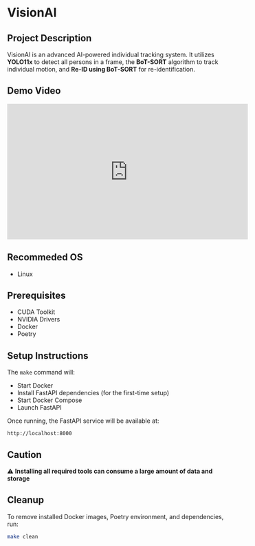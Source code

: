 # VisionAI

## **Project Description**
VisionAI is an advanced AI-powered individual tracking system. It utilizes **YOLO11x** to detect all persons in a frame, the **BoT-SORT** algorithm to track individual motion, and **Re-ID using BoT-SORT** for re-identification.

## **Demo Video**
<iframe width="560" height="315" src="https://www.youtube.com/embed/Vx8j9aRuBJw?si=LSOmJvA_lqdXF0lC" title="YouTube video player" frameborder="0" allow="accelerometer; autoplay; clipboard-write; encrypted-media; gyroscope; picture-in-picture; web-share" referrerpolicy="strict-origin-when-cross-origin" allowfullscreen></iframe>

## **Recommeded OS**
- Linux

## **Prerequisites**
- CUDA Toolkit
- NVIDIA Drivers
- Docker
- Poetry

## **Setup Instructions**
The `make` command will:
- Start Docker
- Install FastAPI dependencies (for the first-time setup)
- Start Docker Compose
- Launch FastAPI

Once running, the FastAPI service will be available at:
```
http://localhost:8000
```

## **Caution**
⚠️ **Installing all required tools can consume a large amount of data and storage**

## **Cleanup**
To remove installed Docker images, Poetry environment, and dependencies, run:
```sh
make clean
```
